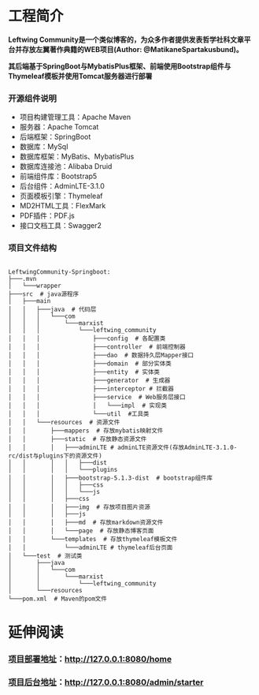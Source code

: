 # 工程简介

**Leftwing Community是一个类似博客的，为众多作者提供发表哲学社科文章平台并存放左翼著作典籍的WEB项目(Author: @MatikaneSpartakusbund)。**

**其后端基于SpringBoot与MybatisPlus框架、前端使用Bootstrap组件与Thymeleaf模板并使用Tomcat服务器进行部署**

### 开源组件说明

* 项目构建管理工具：Apache Maven
* 服务器：Apache Tomcat
* 后端框架：SpringBoot
* 数据库：MySql
* 数据库框架：MyBatis、MybatisPlus
* 数据库连接池：Alibaba Druid
* 前端组件库：Bootstrap5
* 后台组件：AdminLTE-3.1.0
* 页面模板引擎：Thymeleaf
* MD2HTML工具：FlexMark
* PDF插件：PDF.js
* 接口文档工具：Swagger2

### 项目文件结构

~~~

LeftwingCommunity-Springboot:
├───.mvn
│   └───wrapper
├───src  # java源程序
│   ├───main
│   │   ├───java  # 代码层
│   │   │   └───com
│   │   │       └───marxist
│   │   │           └───leftwing_community
│   │   │               ├───config  # 各配置类
│   │   │               ├───controller  # 前端控制器
│   │   │               ├───dao  # 数据持久层Mapper接口
│   │   │               ├───domain  # 部分实体类
│   │   │               ├───entity  # 实体类
│   │   │               ├───generator  # 生成器
│   │   │               ├───interceptor # 拦截器
│   │   │               ├───service  # Web服务层接口
│   │   │               │   └───impl  # 实现类
│   │   │               └───util  #工具类
│   │   └───resources  # 资源文件
│   │       ├───mappers  # 存放mybatis映射文件
│   │       ├───static  # 存放静态资源文件
│   │       │   ├───adminLTE # adminLTE资源文件(存放AdminLTE-3.1.0-rc/dist与plugins下的资源文件)
│   │       │   │   ├───dist
│   │       │   │   └───plugins
│   │       │   ├───bootstrap-5.1.3-dist  # bootstrap组件库
│   │       │   │   ├───css
│   │       │   │   └───js
│   │       │   ├───css
│   │       │   ├───img  # 存放项目图片资源
│   │       │   ├───js
│   │       │   ├───md  # 存放markdown资源文件
│   │       │   └───page  # 存放静态博客页面
│   │       └───templates  # 存放thymeleaf模板文件
│   │           └───adminLTE # thymeleaf后台页面
│   └───test  # 测试类
│       ├───java
│       │   └───com
│       │       └───marxist
│       │           └───leftwing_community
│       └───resources
└───pom.xml  # Maven的pom文件

~~~

# 延伸阅读

### [项目部署地址](http://127.0.0.1:8080/home)：http://127.0.0.1:8080/home
### [项目后台地址](http://127.0.0.1:8080/admin/starter)：http://127.0.0.1:8080/admin/starter
